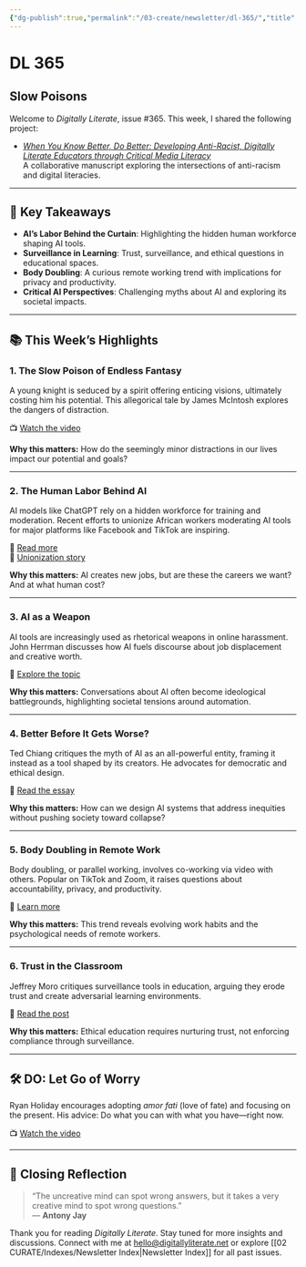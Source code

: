 ```yaml
---
{"dg-publish":true,"permalink":"/03-create/newsletter/dl-365/","title":"Slow Poisons","tags":["education","futures","jobs","privacy","security"]}
---
```



# DL 365

## Slow Poisons

Welcome to _Digitally Literate_, issue #365. This week, I shared the following project:

- _[When You Know Better, Do Better: Developing Anti-Racist, Digitally Literate Educators through Critical Media Literacy](https://docs.google.com/document/d/1NuhVa10kiUIWx7sJ7-TPmTSXnmUexot_DkeB-8d9_ZU/edit)_  
  A collaborative manuscript exploring the intersections of anti-racism and digital literacies.

---

## 🔖 Key Takeaways

- **AI’s Labor Behind the Curtain**: Highlighting the hidden human workforce shaping AI tools.
- **Surveillance in Learning**: Trust, surveillance, and ethical questions in educational spaces.
- **Body Doubling**: A curious remote working trend with implications for privacy and productivity.
- **Critical AI Perspectives**: Challenging myths about AI and exploring its societal impacts.

---

## 📚 This Week’s Highlights

### 1. **The Slow Poison of Endless Fantasy**
A young knight is seduced by a spirit offering enticing visions, ultimately costing him his potential. This allegorical tale by James McIntosh explores the dangers of distraction.

📺 [Watch the video](https://www.youtube.com/watch?v=Ma4VZ7rxGOw)

**Why this matters:** How do the seemingly minor distractions in our lives impact our potential and goals?

---

### 2. **The Human Labor Behind AI**
AI models like ChatGPT rely on a hidden workforce for training and moderation. Recent efforts to unionize African workers moderating AI tools for major platforms like Facebook and TikTok are inspiring.

📖 [Read more](https://www.nbcnews.com/tech/innovation/openai-chatgpt-ai-jobs-contractors-talk-shadow-workforce-powers-rcna81892)  
📖 [Unionization story](https://time.com/6275995/chatgpt-facebook-african-workers-union/)

**Why this matters:** AI creates new jobs, but are these the careers we want? And at what human cost?

---

### 3. **AI as a Weapon**
AI tools are increasingly used as rhetorical weapons in online harassment. John Herrman discusses how AI fuels discourse about job displacement and creative worth.

📖 [Explore the topic](https://nymag.com/intelligencer/2023/05/when-the-threat-of-ai-is-an-insult.html)

**Why this matters:** Conversations about AI often become ideological battlegrounds, highlighting societal tensions around automation.

---

### 4. **Better Before It Gets Worse?**
Ted Chiang critiques the myth of AI as an all-powerful entity, framing it instead as a tool shaped by its creators. He advocates for democratic and ethical design.

📖 [Read the essay](https://www.newyorker.com/science/annals-of-artificial-intelligence/will-ai-become-the-new-mckinsey)

**Why this matters:** How can we design AI systems that address inequities without pushing society toward collapse?

---

### 5. **Body Doubling in Remote Work**
Body doubling, or parallel working, involves co-working via video with others. Popular on TikTok and Zoom, it raises questions about accountability, privacy, and productivity.

📖 [Learn more](https://fortune.com/2023-03-05/body-doubling-parallel-working-tiktok-trend/)

**Why this matters:** This trend reveals evolving work habits and the psychological needs of remote workers.

---

### 6. **Trust in the Classroom**
Jeffrey Moro critiques surveillance tools in education, arguing they erode trust and create adversarial learning environments.

📖 [Read the post](https://jeffreymoro.com/blog/2020-02-13-against-cop-shit/)

**Why this matters:** Ethical education requires nurturing trust, not enforcing compliance through surveillance.

---

## 🛠️ DO: Let Go of Worry
Ryan Holiday encourages adopting _amor fati_ (love of fate) and focusing on the present. His advice: Do what you can with what you have—right now.

📺 [Watch the video](https://www.youtube.com/watch?v=Y3w2r5JD0u0)

---

## 🌟 Closing Reflection

> “The uncreative mind can spot wrong answers, but it takes a very creative mind to spot wrong questions.”  
> — **Antony Jay**

Thank you for reading _Digitally Literate_. Stay tuned for more insights and discussions. Connect with me at [hello@digitallyliterate.net](mailto:hello@digitallyliterate.net) or explore [[02 CURATE/Indexes/Newsletter Index\|Newsletter Index]] for all past issues.
